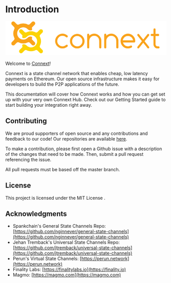 # Introduction

![The micropayment network for Ethereum developers.](.gitbook/assets/connext-horizontal-logo%20%281%29.png)

Welcome to [Connext](http://connext.network)! 

Connext is a state channel network that enables cheap, low latency payments on Ethereum. Our open source infrastructure makes it easy for developers to build the P2P applications of the future. 

This documentation will cover how Connext works and how you can get set up with your very own Connext Hub. Check out our Getting Started guide to start building your integration right away.

## Contributing

We are proud supporters of open source and any contributions and feedback to our code! Our repositories are available [here](https://github.com/ConnextProject).

To make a contribution, please first open a Github issue with a description of the changes that need to be made. Then, submit a pull request referencing the issue.

All pull requests must be based off the master branch.

## License

This project is licensed under the MIT License .

## Acknowledgments

* Spankchain's General State Channels Repo: [https://github.com/nginnever/general-state-channels](https://github.com/nginnever/general-state-channels)
* Jehan Tremback's Universal State Channels Repo: [https://github.com/jtremback/universal-state-channels](https://github.com/jtremback/universal-state-channels)
* Perun's Virtual State Channels: [https://perun.network](https://perun.network)
* Finality Labs: [https://finalitylabs.io](https://finality.io)
* Magmo: [https://magmo.com](https://magmo.com)



